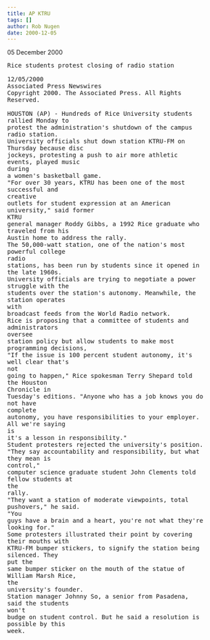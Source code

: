 ```yaml
---
title: AP KTRU
tags: []
author: Rob Nugen
date: 2000-12-05
---
```


<p class=date>05 December 2000

<pre>
Rice students protest closing of radio station

12/05/2000
Associated Press Newswires
Copyright 2000. The Associated Press. All Rights
Reserved.

HOUSTON (AP) - Hundreds of Rice University students
rallied Monday to
protest the administration's shutdown of the campus
radio station.
University officials shut down station KTRU-FM on
Thursday because disc
jockeys, protesting a push to air more athletic
events, played music 
during
a women's basketball game.
"For over 30 years, KTRU has been one of the most
successful and 
creative
outlets for student expression at an American
university," said former 
KTRU
general manager Roddy Gibbs, a 1992 Rice graduate who
traveled from his
Austin home to address the rally.
The 50,000-watt station, one of the nation's most
powerful college 
radio
stations, has been run by students since it opened in
the late 1960s.
University officials are trying to negotiate a power
struggle with the
students over the station's autonomy. Meanwhile, the
station operates 
with
broadcast feeds from the World Radio network.
Rice is proposing that a committee of students and
administrators 
oversee
station policy but allow students to make most
programming decisions,
"If the issue is 100 percent student autonomy, it's
well clear that's 
not
going to happen," Rice spokesman Terry Shepard told
the Houston 
Chronicle in
Tuesday's editions. "Anyone who has a job knows you do
not have 
complete
autonomy, you have responsibilities to your employer.
All we're saying 
is
it's a lesson in responsibility."
Student protesters rejected the university's position.
"They say accountability and responsibility, but what
they mean is 
control,"
computer science graduate student John Clements told
fellow students at 
the
rally.
"They want a station of moderate viewpoints, total
pushovers," he said. 
"You
guys have a brain and a heart, you're not what they're
looking for."
Some protesters illustrated their point by covering
their mouths with
KTRU-FM bumper stickers, to signify the station being
silenced. They 
put the
same bumper sticker on the mouth of the statue of
William Marsh Rice, 
the
university's founder.
Station manager Johnny So, a senior from Pasadena,
said the students 
won't
budge on student control. But he said a resolution is
possible by this 
week.
</pre>

